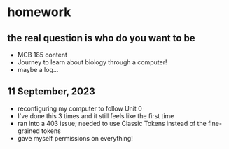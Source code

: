 # homework
## the real question is who do you want to be ##
+ MCB 185 content
+ Journey to learn about biology through a computer!
+ maybe a log...

11 September, 2023
---------------------------------------
+ reconfiguring my computer to follow Unit 0 
+ I've done this 3 times and it still feels like the first time
+ ran into a 403 issue; needed to use Classic Tokens instead of the fine-grained tokens
+ gave myself permissions on everything!
